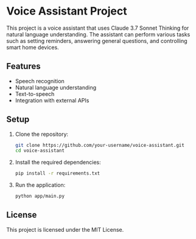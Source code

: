 # Voice Assistant Project

This project is a voice assistant that uses Claude 3.7 Sonnet Thinking for natural language understanding. The assistant can perform various tasks such as setting reminders, answering general questions, and controlling smart home devices.

## Features
- Speech recognition
- Natural language understanding
- Text-to-speech
- Integration with external APIs

## Setup

1. Clone the repository:
   ```sh
   git clone https://github.com/your-username/voice-assistant.git
   cd voice-assistant
   ```

2. Install the required dependencies:
   ```sh
   pip install -r requirements.txt
   ```

3. Run the application:
   ```sh
   python app/main.py
   ```

## License
This project is licensed under the MIT License.